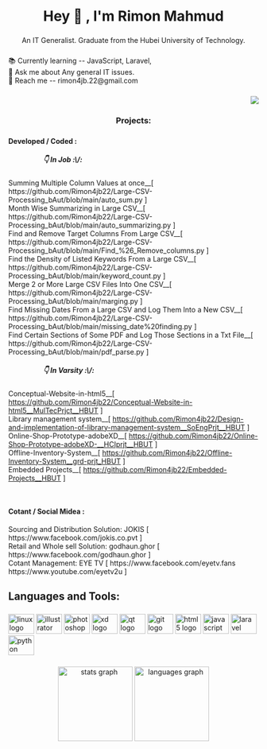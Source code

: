 <h1 align="center">Hey 👋 , I'm Rimon Mahmud</h1>

###

<p align="center">An IT Generalist. Graduate from the Hubei University of Technology.</p>

###

<p align="left">📚 Currently learning -- JavaScript, Laravel,<br>👀 Ask me about Any general IT issues.<br>📩 Reach me -- rimon4jb.22@gmail.com</p>

###

<div align="right">
  <img src="https://visitor-badge.laobi.icu/badge?page_id=Rimon4jb22.Rimon4jb22&"  />
</div>

###

<h3 align="center">Projects:</h3>

###

<p align="left">
<h4>Developed / Coded :</h4>

<h5 style="margin-left: 70px;">👇 In Job :\/:</h5>
Summing Multiple Column Values at once__[ https://github.com/Rimon4jb22/Large-CSV-Processing_bAut/blob/main/auto_sum.py ]<br>
Month Wise Summarizing in Large CSV__[ https://github.com/Rimon4jb22/Large-CSV-Processing_bAut/blob/main/auto_summarizing.py ]<br>
Find and Remove Target Columns From Large CSV__[ https://github.com/Rimon4jb22/Large-CSV-Processing_bAut/blob/main/Find_%26_Remove_columns.py ]<br>
Find the Density of Listed Keywords From a Large CSV__[ https://github.com/Rimon4jb22/Large-CSV-Processing_bAut/blob/main/keyword_count.py ]<br>
Merge 2 or More Large CSV Files Into One CSV__[ https://github.com/Rimon4jb22/Large-CSV-Processing_bAut/blob/main/marging.py ]<br>
Find Missing Dates From a Large CSV and Log Them Into a New CSV__[ https://github.com/Rimon4jb22/Large-CSV-Processing_bAut/blob/main/missing_date%20finding.py ]<br>
Find Certain Sections of Some PDF and Log Those Sections in a Txt File__[ https://github.com/Rimon4jb22/Large-CSV-Processing_bAut/blob/main/pdf_parse.py ]<br>


<h5 style="margin-left: 70px;">👇 In Varsity :\/:</h5>

Conceptual-Website-in-html5__[ https://github.com/Rimon4jb22/Conceptual-Website-in-html5__MulTecPrjct__HBUT ]
<br>Library management system__[ https://github.com/Rimon4jb22/Design-and-implementation-of-library-management-system__SoEngPrjt__HBUT ]
<br>Online-Shop-Prototype-adobeXD__[ https://github.com/Rimon4jb22/Online-Shop-Prototype-adobeXD-__HCIprjt__HBUT ]
<br>Offline-Inventory-System__[ https://github.com/Rimon4jb22/Offline-Inventory-System__grd-prjt_HBUT ]
<br>Embedded Projects__[ https://github.com/Rimon4jb22/Embedded-Projects__HBUT ]<br>

 <br>
<h4>Cotant / Social Midea :</h4>
Sourcing and Distribution Solution: JOKIS [ https://www.facebook.com/jokis.co.pvt ]
<br>  Retail and Whole sell Solution: godhaun.ghor [ https://www.facebook.com/godhaun.ghor ]
<br>  Cotant Management: EYE TV [ https://www.facebook.com/eyetv.fans
<br>                              https://www.youtube.com/eyetv2u ]    

</p>

###

<h2 align="left">Languages and Tools:</h2>

###

<div align="left">
  <img src="https://cdn.jsdelivr.net/gh/devicons/devicon/icons/linux/linux-original.svg" height="40" width="52" alt="linux logo"  />
  <img src="https://cdn.jsdelivr.net/gh/devicons/devicon/icons/illustrator/illustrator-plain.svg" height="40" width="52" alt="illustrator logo"  />
  <img src="https://cdn.jsdelivr.net/gh/devicons/devicon/icons/photoshop/photoshop-plain.svg" height="40" width="52" alt="photoshop logo"  />
  <img src="https://cdn.jsdelivr.net/gh/devicons/devicon/icons/xd/xd-plain.svg" height="40" width="52" alt="xd logo"  />
  <img src="https://cdn.jsdelivr.net/gh/devicons/devicon/icons/qt/qt-original.svg" height="40" width="52" alt="qt logo"  />
  <img src="https://cdn.jsdelivr.net/gh/devicons/devicon/icons/git/git-original.svg" height="40" width="52" alt="git logo"  />
  <img src="https://cdn.jsdelivr.net/gh/devicons/devicon/icons/html5/html5-original.svg" height="40" width="52" alt="html5 logo"  />
  <img src="https://cdn.jsdelivr.net/gh/devicons/devicon/icons/javascript/javascript-original.svg" height="40" width="52" alt="javascript logo"  />
  <img src="https://cdn.jsdelivr.net/gh/devicons/devicon/icons/laravel/laravel-plain.svg" height="40" width="52" alt="laravel logo"  />
  <img src="https://cdn.jsdelivr.net/gh/devicons/devicon/icons/python/python-original.svg" height="40" width="52" alt="python logo"  />
</div>

###

<div align="center">
  <img src="https://github-readme-stats.vercel.app/api?hide_title=false&hide_rank=false&show_icons=true&include_all_commits=true&count_private=true&disable_animations=false&theme=gruvbox_light&locale=en&hide_border=false&username=Rimon4jb22" height="150" alt="stats graph"  />
  <img src="https://github-readme-stats.vercel.app/api/top-langs?locale=en&hide_title=false&layout=compact&card_width=320&langs_count=5&hide_border=false&username=Rimon4jb22" height="150" alt="languages graph"  />
</div>

###
